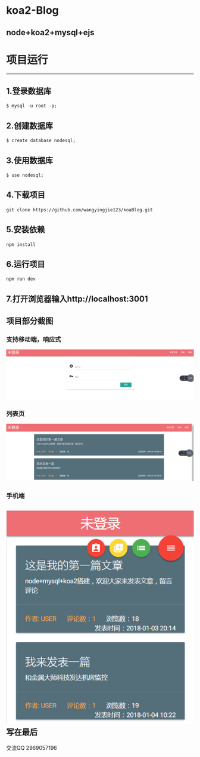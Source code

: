 koa2-Blog
===
node+koa2+mysql+ejs
----
# 项目运行
----
## 1.登录数据库
```mysql
$ mysql -u root -p;
```
## 2.创建数据库
```mysql
$ create database nodesql;
```
## 3.使用数据库
```
$ use nodesql;
```
## 4.下载项目
```
git clone https://github.com/wangyingjie123/koaBlog.git
```
## 5.安装依赖
```
npm install
```
## 6.运行项目
```
npm run dev
```
## 7.打开浏览器输入http://localhost:3001

## 项目部分截图

### 支持移动端，响应式
    
![登陆页](https://raw.githubusercontent.com/wangyingjie123/koaBlog/master/public/img/mdImg/md1.png)

### 列表页
    
![列表页](https://raw.githubusercontent.com/wangyingjie123/koaBlog/master/public/img/mdImg/md2.png)

 ### 手机端
    
![手机端登录页](https://github.com/wangyingjie123/koaBlog/blob/master/public/img/mdImg/md3.png)<br>
 写在最后
 ----
交流QQ 2969057196
    


